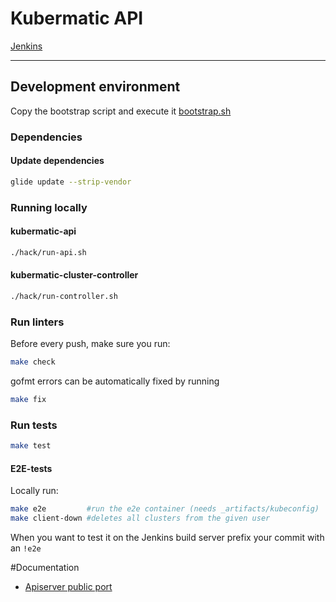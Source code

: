 # Kubermatic API
[Jenkins](https://jenkins.loodse.com/blue/pipelines)

---

## Development environment
Copy the bootstrap script and execute it [bootstrap.sh](hack/bootstrap.sh)

### Dependencies
#### Update dependencies

```bash
glide update --strip-vendor
```

### Running locally
#### kubermatic-api

```bash
./hack/run-api.sh
```

#### kubermatic-cluster-controller
```bash
./hack/run-controller.sh
```

### Run linters
Before every push, make sure you run:
```bash
make check
```

gofmt errors can be automatically fixed by running
```bash
make fix
```

### Run tests
```bash
make test
```
#### E2E-tests
Locally run:
```bash
make e2e         #run the e2e container (needs _artifacts/kubeconfig)
make client-down #deletes all clusters from the given user
```
When you want to test it on the Jenkins build server prefix your commit with an `!e2e`

#Documentation

- [Apiserver public port](docs/apiserver-port-range.md)

